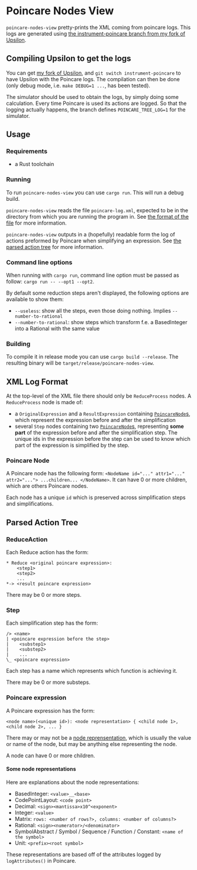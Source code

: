 # Poincare Nodes View
`poincare-nodes-view` pretty-prints the XML coming from poincare logs.
This logs are generated using [the instrument-poincare branch from my fork of Upsilon](https://github.com/ErynGalen/Upsilon/tree/instrument-poincare).

## Compiling Upsilon to get the logs
You can get [my fork of Upsilon](https://github.com/ErynGalen/Upsilon), and `git switch instrument-poincare` to have Upsilon with the Poincare logs.
The compilation can then be done (only debug mode, i.e. `make DEBUG=1 ...`, has been tested).

The simulator should be used to obtain the logs, by simply doing some calculation. Every time Poincare is used its actions are logged.
So that the logging actually happens, the branch defines `POINCARE_TREE_LOG=1` for the simulator.

## Usage
### Requirements
* a Rust toolchain
### Running
To run `poincare-nodes-view` you can use `cargo run`. This will run a debug build.

`poincare-nodes-view` reads the file `poincare-log.xml`, expected to be in the directory from which you are running the program in.
See [the format of the file](#xml-log-format) for more information.

`poincare-nodes-view` outputs in a (hopefully) readable form the log of actions preformed by Poincare when simplifying an expression.
See [the parsed action tree](#parsed-action-tree) for more information.

### Command line options
When running with `cargo run`, command line option must be passed as follow: `cargo run -- --opt1 --opt2`.

By default some reduction steps aren't displayed, the following options are available to show them:
* `--useless`: show all the steps, even those doing nothing. Implies `--number-to-rational`
* `--number-to-rational`: show steps which transform f.e. a BasedInteger into a Rational with the same value

### Building
To compile it in release mode you can use `cargo build --release`.
The resulting binary will be `target/release/poincare-nodes-view`.

## XML Log Format
At the top-level of the XML file there should only be `ReduceProcess` nodes.
A `ReduceProcess` node is made of:
* a `OriginalExpression` and a `ResultExpression` containing [`PoincareNode`s](#poincare-node), which represent the expression before and after the simplification
* several `Step` nodes containing two [`PoincareNode`s](#poincare-node), representing **some part** of the expression before and after the simplification step. The unique ids in the expression before the step can be used to know which part of the expression is simplified by the step.
### Poincare Node
A Poincare node has the following form:
`<NodeName id="..." attr1="..." attr2="..."> ...children... </NodeName>`.
It can have 0 or more children, which are others Poincare nodes.

Each node has a unique `id` which is preserved across simplification steps and simplifications.

## Parsed Action Tree
### ReduceAction
Each Reduce action has the form:
```
* Reduce <original poincare expression>:
    <step1>
    <step2>
    ...
*-> <result poincare expression>
```
There may be 0 or more steps.

### Step
Each simplification step has the form:
```
/> <name>
| <poincare expression before the step>
|    <substep1>
|    <substep2>
|    ...
\_ <poincare expression>
```
Each step has a name which represents which function is achieving it.

There may be 0 or more substeps.

### Poincare expression
A Poincare expression has the form:
```
<node name>(<unique id>): <node representation> { <child node 1>, <child node 2>, ... }
```
There may or may not be a [node reprensentation](#some-node-representations), which is usually the value or name of the node, but may be anything else representing the node.

A node can have 0 or more children.
#### Some node representations
Here are explanations about the node representations:
* BasedInteger: `<value>__<base>`
* CodePointLayout: `<code point>`
* Decimal: `<sign><mantissa>x10^<exponent>`
* Integer: `<value>`
* Matrix: `rows: <number of rows?>, columns: <number of columns?>`
* Rational: `<sign><numerator>/<denominator>`
* SymbolAbstract / Symbol / Sequence / Function / Constant: `<name of the symbol>`
* Unit: `<prefix><root symbol>`

These representations are based off of the attributes logged by `logAttributes()` in Poincare.
